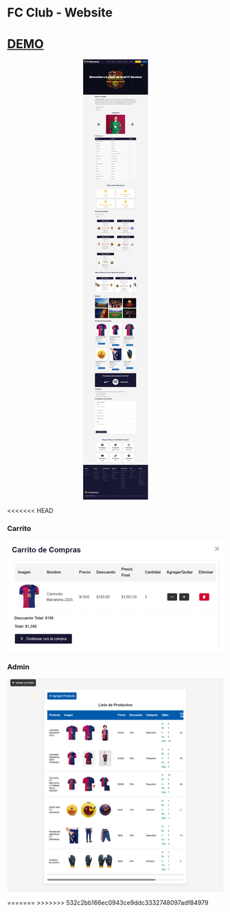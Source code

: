 # FC Club - Website

#   [DEMO](https://fcb-web.netlify.app/)

<p align="center"><img src="web.png" /></p>
<<<<<<< HEAD

### Carrito
<p align="center"><img src="carrito.png" /></p>

### Admin
<p align="center"><img src="admin.png" /></p>
=======
>>>>>>> 532c2bb166ec0943ce9ddc3332748097adf84979
